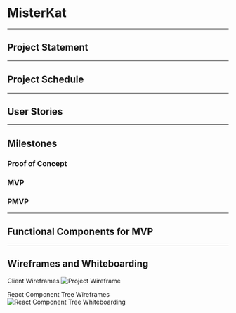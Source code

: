 # MisterKat
---

## Project Statement

---
## Project Schedule

---
## User Stories

---
## Milestones

### Proof of Concept

### MVP

### PMVP

---
## Functional Components for MVP

---
## Wireframes and Whiteboarding

Client Wireframes
![Project Wireframe](https://res.cloudinary.com/dk1cgfxkn/image/upload/v1544558744/20181210_Whiteboarding_Wireframes_Client.png)

React Component Tree Wireframes
![React Component Tree Whiteboarding](https://res.cloudinary.com/dk1cgfxkn/image/upload/v1544558744/React_Components_Tree_Whiteboarding.png)
